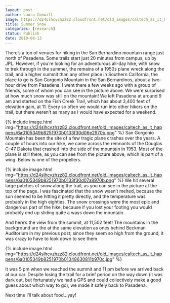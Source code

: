 ```yaml
---
layout: post
author: Laura Conwill
image: https://d24slhcvzhzz82.cloudfront.net/old_images/caltech_as_it_happens/6a0105349b8251970b0133f30d13e8970b.jpg
title: Summer Snow
categories: [research]
status: Publish
date: 2010-08-13
---
```



There’s a ton of
venues for hiking in the San Bernardino mountain range just north of Pasadena. Some
trails start just 20 minutes from campus, up by JPL. However, if you’re looking
for an adventurous all-day hike, with snow to trek through in the summer, the
remains of a 1950s plane wreck along the trail, and a higher summit than any
other place in Southern California, the place to go is San Gorgonio Mountain in
the San Bernardinos, about a two-hour drive from Pasadena. I went there a few weeks
ago with a group of friends, some of whom you can see in the picture above. We
were surprised at how much snow was still on the mountain! We left Pasadena at
around 9 am and started on the Fish Creek Trail, which has about 3,400 feet of
elevation gain, at 11. Every so often we would run into other hikers on the
trail, but there weren’t as many as I would have expected for a weekend.


{% include image.html img="https://d24slhcvzhzz82.cloudfront.net/old_images/caltech_as_it_happens/6a0105349b8251970b0133f30d06e2970b.png" %}
San Gorgonio Mountain has been the site of a
few tragic plane crashes over the years. A couple of hours into our hike, we
came across the remnants of the Douglas C-47 Dakota that crashed into the side
of the mountain in 1953. Most of the plane is still there, as you can see from
the picture above, which is part of a wing. Below is one of the propellers.


{% include image.html img="https://d24slhcvzhzz82.cloudfront.net/old_images/caltech_as_it_happens/6a0105349b8251970b0133f30d07a8970b.png" %}
We hit several
large patches of snow along the trail, as you can see in the picture at the top
of the page. I was fascinated that the snow wasn’t melted, because the sun seemed
to be hitting it pretty directly, and the temperature was probably in the high
eighties. The snow crossings were the most epic and dangerous part of the hike,
because if you lost your footing you would probably end up sliding quite a ways
down the mountain.

And here’s the view
from the summit, at 11,502 feet! The mountains in the background are the at the
same elevation as ones behind Beckman Auditorium in my previous post; since
they seem so high from the ground, it was crazy to have to look down to see
them.


{% include image.html img="https://d24slhcvzhzz82.cloudfront.net/old_images/caltech_as_it_happens/6a0105349b8251970b01348630811b970c.jpg" %}

It was 5 pm when we
reached the summit and 11 pm before we arrived back at our car. Despite losing
the trail for a brief period on the way down (it was dark out, but fortunately
we had a GPS and could collectively make a good guess about which way to go),
we made it safely back to Pasadena.

Next time I’ll
talk about food…yay!

